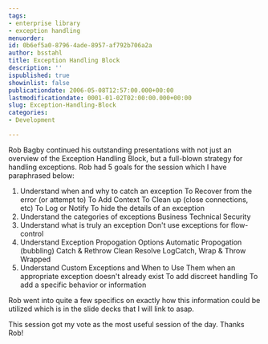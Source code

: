 ```yaml
---
tags:
- enterprise library
- exception handling
menuorder: 
id: 0b6ef5a0-8796-4ade-8957-af792b706a2a
author: bsstahl
title: Exception Handling Block
description: ''
ispublished: true
showinlist: false
publicationdate: 2006-05-08T12:57:00.000+00:00
lastmodificationdate: 0001-01-02T02:00:00.000+00:00
slug: Exception-Handling-Block
categories:
- Development

---
```

Rob Bagby continued his outstanding presentations with not just an overview of the Exception Handling Block, but a full-blown strategy for handling exceptions. Rob had 5 goals for the session which I have paraphrased below:

1. Understand when and why to catch an exception To Recover from the error (or attempt to) To Add Context To Clean up (close connections, etc) To Log or Notify To hide the details of an exception
2. Understand the categories of exceptions Business Technical Security
3. Understand what is truly an exception Don't use exceptions for flow-control
4. Understand Exception Propogation Options Automatic Propogation (bubbling) Catch & Rethrow Clean Resolve LogCatch, Wrap & Throw Wrapped
5. Understand Custom Exceptions and When to Use Them
when an appropriate exception doesn't already exist To add discreet handling To add a specific behavior or information 

Rob went into quite a few specifics on exactly how this information could be utilized which is in the slide decks that I will link to asap.

This session got my vote as the most useful session of the day. Thanks Rob!